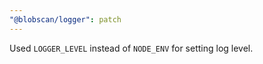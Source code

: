 ```yaml
---
"@blobscan/logger": patch
---
```


Used `LOGGER_LEVEL` instead of `NODE_ENV` for setting log level.
